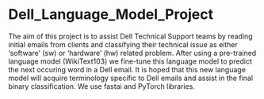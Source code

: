 # Dell_Language_Model_Project
The aim of this project is to assist Dell Technical Support teams by reading initial emails from clients and classifying their technical issue as either ‘software’ (sw) or ‘hardware’ (hw) related problem. After using a pre-trained language model (WikiText103) we fine-tune this language model to predict the next occuring word in a Dell email. It is hoped that this new language model will acquire terminology specific to Dell emails and assist in the final binary classification. We use fastai and PyTorch libraries.
